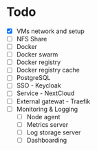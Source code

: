 # Todo

- [x] VMs network and setup
- [ ] NFS Share
- [ ] Docker
- [ ] Docker swarm
- [ ] Docker registry
- [ ] Docker registry cache
- [ ] PostgreSQL
- [ ] SSO - Keycloak
- [ ] Service - NextCloud
- [ ] External gatewat - Traefik
- [ ] Monitoring & Logging
  - [ ] Node agent
  - [ ] Metrics server
  - [ ] Log storage server
  - [ ] Dashboarding
